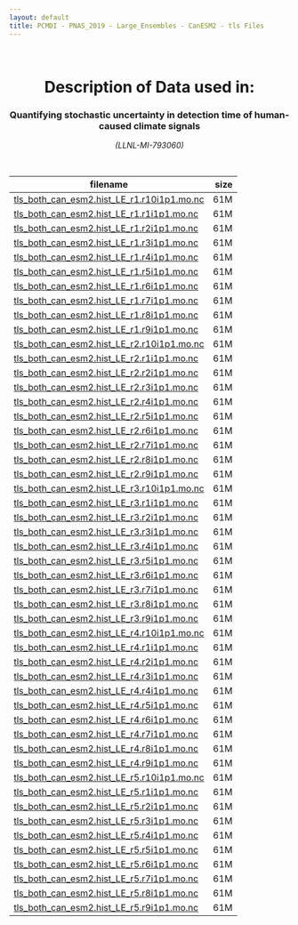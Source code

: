 ```yaml
---
layout: default
title: PCMDI - PNAS_2019 - Large_Ensembles - CanESM2 - tls Files
---
```


<br>
<center>
    <p>
        <h1>Description of Data used in:</h1>
        <h3>Quantifying stochastic uncertainty in detection time of human-caused climate signals</h3>
    </p>
    <p><em>(LLNL-MI-793060)</em></p>
</center>
<br>

filename | size
   ---   | ---:
[tls_both_can_esm2.hist_LE_r1.r10i1p1.mo.nc]({{site.baseurl}}/climate-data/PNAS_2019/Large_Ensembles/CanESM2/tls/tls_both_can_esm2.hist_LE_r1.r10i1p1.mo.nc) | 61M
[tls_both_can_esm2.hist_LE_r1.r1i1p1.mo.nc]({{site.baseurl}}/climate-data/PNAS_2019/Large_Ensembles/CanESM2/tls/tls_both_can_esm2.hist_LE_r1.r1i1p1.mo.nc) | 61M
[tls_both_can_esm2.hist_LE_r1.r2i1p1.mo.nc]({{site.baseurl}}/climate-data/PNAS_2019/Large_Ensembles/CanESM2/tls/tls_both_can_esm2.hist_LE_r1.r2i1p1.mo.nc) | 61M
[tls_both_can_esm2.hist_LE_r1.r3i1p1.mo.nc]({{site.baseurl}}/climate-data/PNAS_2019/Large_Ensembles/CanESM2/tls/tls_both_can_esm2.hist_LE_r1.r3i1p1.mo.nc) | 61M
[tls_both_can_esm2.hist_LE_r1.r4i1p1.mo.nc]({{site.baseurl}}/climate-data/PNAS_2019/Large_Ensembles/CanESM2/tls/tls_both_can_esm2.hist_LE_r1.r4i1p1.mo.nc) | 61M
[tls_both_can_esm2.hist_LE_r1.r5i1p1.mo.nc]({{site.baseurl}}/climate-data/PNAS_2019/Large_Ensembles/CanESM2/tls/tls_both_can_esm2.hist_LE_r1.r5i1p1.mo.nc) | 61M
[tls_both_can_esm2.hist_LE_r1.r6i1p1.mo.nc]({{site.baseurl}}/climate-data/PNAS_2019/Large_Ensembles/CanESM2/tls/tls_both_can_esm2.hist_LE_r1.r6i1p1.mo.nc) | 61M
[tls_both_can_esm2.hist_LE_r1.r7i1p1.mo.nc]({{site.baseurl}}/climate-data/PNAS_2019/Large_Ensembles/CanESM2/tls/tls_both_can_esm2.hist_LE_r1.r7i1p1.mo.nc) | 61M
[tls_both_can_esm2.hist_LE_r1.r8i1p1.mo.nc]({{site.baseurl}}/climate-data/PNAS_2019/Large_Ensembles/CanESM2/tls/tls_both_can_esm2.hist_LE_r1.r8i1p1.mo.nc) | 61M
[tls_both_can_esm2.hist_LE_r1.r9i1p1.mo.nc]({{site.baseurl}}/climate-data/PNAS_2019/Large_Ensembles/CanESM2/tls/tls_both_can_esm2.hist_LE_r1.r9i1p1.mo.nc) | 61M
[tls_both_can_esm2.hist_LE_r2.r10i1p1.mo.nc]({{site.baseurl}}/climate-data/PNAS_2019/Large_Ensembles/CanESM2/tls/tls_both_can_esm2.hist_LE_r2.r10i1p1.mo.nc) | 61M
[tls_both_can_esm2.hist_LE_r2.r1i1p1.mo.nc]({{site.baseurl}}/climate-data/PNAS_2019/Large_Ensembles/CanESM2/tls/tls_both_can_esm2.hist_LE_r2.r1i1p1.mo.nc) | 61M
[tls_both_can_esm2.hist_LE_r2.r2i1p1.mo.nc]({{site.baseurl}}/climate-data/PNAS_2019/Large_Ensembles/CanESM2/tls/tls_both_can_esm2.hist_LE_r2.r2i1p1.mo.nc) | 61M
[tls_both_can_esm2.hist_LE_r2.r3i1p1.mo.nc]({{site.baseurl}}/climate-data/PNAS_2019/Large_Ensembles/CanESM2/tls/tls_both_can_esm2.hist_LE_r2.r3i1p1.mo.nc) | 61M
[tls_both_can_esm2.hist_LE_r2.r4i1p1.mo.nc]({{site.baseurl}}/climate-data/PNAS_2019/Large_Ensembles/CanESM2/tls/tls_both_can_esm2.hist_LE_r2.r4i1p1.mo.nc) | 61M
[tls_both_can_esm2.hist_LE_r2.r5i1p1.mo.nc]({{site.baseurl}}/climate-data/PNAS_2019/Large_Ensembles/CanESM2/tls/tls_both_can_esm2.hist_LE_r2.r5i1p1.mo.nc) | 61M
[tls_both_can_esm2.hist_LE_r2.r6i1p1.mo.nc]({{site.baseurl}}/climate-data/PNAS_2019/Large_Ensembles/CanESM2/tls/tls_both_can_esm2.hist_LE_r2.r6i1p1.mo.nc) | 61M
[tls_both_can_esm2.hist_LE_r2.r7i1p1.mo.nc]({{site.baseurl}}/climate-data/PNAS_2019/Large_Ensembles/CanESM2/tls/tls_both_can_esm2.hist_LE_r2.r7i1p1.mo.nc) | 61M
[tls_both_can_esm2.hist_LE_r2.r8i1p1.mo.nc]({{site.baseurl}}/climate-data/PNAS_2019/Large_Ensembles/CanESM2/tls/tls_both_can_esm2.hist_LE_r2.r8i1p1.mo.nc) | 61M
[tls_both_can_esm2.hist_LE_r2.r9i1p1.mo.nc]({{site.baseurl}}/climate-data/PNAS_2019/Large_Ensembles/CanESM2/tls/tls_both_can_esm2.hist_LE_r2.r9i1p1.mo.nc) | 61M
[tls_both_can_esm2.hist_LE_r3.r10i1p1.mo.nc]({{site.baseurl}}/climate-data/PNAS_2019/Large_Ensembles/CanESM2/tls/tls_both_can_esm2.hist_LE_r3.r10i1p1.mo.nc) | 61M
[tls_both_can_esm2.hist_LE_r3.r1i1p1.mo.nc]({{site.baseurl}}/climate-data/PNAS_2019/Large_Ensembles/CanESM2/tls/tls_both_can_esm2.hist_LE_r3.r1i1p1.mo.nc) | 61M
[tls_both_can_esm2.hist_LE_r3.r2i1p1.mo.nc]({{site.baseurl}}/climate-data/PNAS_2019/Large_Ensembles/CanESM2/tls/tls_both_can_esm2.hist_LE_r3.r2i1p1.mo.nc) | 61M
[tls_both_can_esm2.hist_LE_r3.r3i1p1.mo.nc]({{site.baseurl}}/climate-data/PNAS_2019/Large_Ensembles/CanESM2/tls/tls_both_can_esm2.hist_LE_r3.r3i1p1.mo.nc) | 61M
[tls_both_can_esm2.hist_LE_r3.r4i1p1.mo.nc]({{site.baseurl}}/climate-data/PNAS_2019/Large_Ensembles/CanESM2/tls/tls_both_can_esm2.hist_LE_r3.r4i1p1.mo.nc) | 61M
[tls_both_can_esm2.hist_LE_r3.r5i1p1.mo.nc]({{site.baseurl}}/climate-data/PNAS_2019/Large_Ensembles/CanESM2/tls/tls_both_can_esm2.hist_LE_r3.r5i1p1.mo.nc) | 61M
[tls_both_can_esm2.hist_LE_r3.r6i1p1.mo.nc]({{site.baseurl}}/climate-data/PNAS_2019/Large_Ensembles/CanESM2/tls/tls_both_can_esm2.hist_LE_r3.r6i1p1.mo.nc) | 61M
[tls_both_can_esm2.hist_LE_r3.r7i1p1.mo.nc]({{site.baseurl}}/climate-data/PNAS_2019/Large_Ensembles/CanESM2/tls/tls_both_can_esm2.hist_LE_r3.r7i1p1.mo.nc) | 61M
[tls_both_can_esm2.hist_LE_r3.r8i1p1.mo.nc]({{site.baseurl}}/climate-data/PNAS_2019/Large_Ensembles/CanESM2/tls/tls_both_can_esm2.hist_LE_r3.r8i1p1.mo.nc) | 61M
[tls_both_can_esm2.hist_LE_r3.r9i1p1.mo.nc]({{site.baseurl}}/climate-data/PNAS_2019/Large_Ensembles/CanESM2/tls/tls_both_can_esm2.hist_LE_r3.r9i1p1.mo.nc) | 61M
[tls_both_can_esm2.hist_LE_r4.r10i1p1.mo.nc]({{site.baseurl}}/climate-data/PNAS_2019/Large_Ensembles/CanESM2/tls/tls_both_can_esm2.hist_LE_r4.r10i1p1.mo.nc) | 61M
[tls_both_can_esm2.hist_LE_r4.r1i1p1.mo.nc]({{site.baseurl}}/climate-data/PNAS_2019/Large_Ensembles/CanESM2/tls/tls_both_can_esm2.hist_LE_r4.r1i1p1.mo.nc) | 61M
[tls_both_can_esm2.hist_LE_r4.r2i1p1.mo.nc]({{site.baseurl}}/climate-data/PNAS_2019/Large_Ensembles/CanESM2/tls/tls_both_can_esm2.hist_LE_r4.r2i1p1.mo.nc) | 61M
[tls_both_can_esm2.hist_LE_r4.r3i1p1.mo.nc]({{site.baseurl}}/climate-data/PNAS_2019/Large_Ensembles/CanESM2/tls/tls_both_can_esm2.hist_LE_r4.r3i1p1.mo.nc) | 61M
[tls_both_can_esm2.hist_LE_r4.r4i1p1.mo.nc]({{site.baseurl}}/climate-data/PNAS_2019/Large_Ensembles/CanESM2/tls/tls_both_can_esm2.hist_LE_r4.r4i1p1.mo.nc) | 61M
[tls_both_can_esm2.hist_LE_r4.r5i1p1.mo.nc]({{site.baseurl}}/climate-data/PNAS_2019/Large_Ensembles/CanESM2/tls/tls_both_can_esm2.hist_LE_r4.r5i1p1.mo.nc) | 61M
[tls_both_can_esm2.hist_LE_r4.r6i1p1.mo.nc]({{site.baseurl}}/climate-data/PNAS_2019/Large_Ensembles/CanESM2/tls/tls_both_can_esm2.hist_LE_r4.r6i1p1.mo.nc) | 61M
[tls_both_can_esm2.hist_LE_r4.r7i1p1.mo.nc]({{site.baseurl}}/climate-data/PNAS_2019/Large_Ensembles/CanESM2/tls/tls_both_can_esm2.hist_LE_r4.r7i1p1.mo.nc) | 61M
[tls_both_can_esm2.hist_LE_r4.r8i1p1.mo.nc]({{site.baseurl}}/climate-data/PNAS_2019/Large_Ensembles/CanESM2/tls/tls_both_can_esm2.hist_LE_r4.r8i1p1.mo.nc) | 61M
[tls_both_can_esm2.hist_LE_r4.r9i1p1.mo.nc]({{site.baseurl}}/climate-data/PNAS_2019/Large_Ensembles/CanESM2/tls/tls_both_can_esm2.hist_LE_r4.r9i1p1.mo.nc) | 61M
[tls_both_can_esm2.hist_LE_r5.r10i1p1.mo.nc]({{site.baseurl}}/climate-data/PNAS_2019/Large_Ensembles/CanESM2/tls/tls_both_can_esm2.hist_LE_r5.r10i1p1.mo.nc) | 61M
[tls_both_can_esm2.hist_LE_r5.r1i1p1.mo.nc]({{site.baseurl}}/climate-data/PNAS_2019/Large_Ensembles/CanESM2/tls/tls_both_can_esm2.hist_LE_r5.r1i1p1.mo.nc) | 61M
[tls_both_can_esm2.hist_LE_r5.r2i1p1.mo.nc]({{site.baseurl}}/climate-data/PNAS_2019/Large_Ensembles/CanESM2/tls/tls_both_can_esm2.hist_LE_r5.r2i1p1.mo.nc) | 61M
[tls_both_can_esm2.hist_LE_r5.r3i1p1.mo.nc]({{site.baseurl}}/climate-data/PNAS_2019/Large_Ensembles/CanESM2/tls/tls_both_can_esm2.hist_LE_r5.r3i1p1.mo.nc) | 61M
[tls_both_can_esm2.hist_LE_r5.r4i1p1.mo.nc]({{site.baseurl}}/climate-data/PNAS_2019/Large_Ensembles/CanESM2/tls/tls_both_can_esm2.hist_LE_r5.r4i1p1.mo.nc) | 61M
[tls_both_can_esm2.hist_LE_r5.r5i1p1.mo.nc]({{site.baseurl}}/climate-data/PNAS_2019/Large_Ensembles/CanESM2/tls/tls_both_can_esm2.hist_LE_r5.r5i1p1.mo.nc) | 61M
[tls_both_can_esm2.hist_LE_r5.r6i1p1.mo.nc]({{site.baseurl}}/climate-data/PNAS_2019/Large_Ensembles/CanESM2/tls/tls_both_can_esm2.hist_LE_r5.r6i1p1.mo.nc) | 61M
[tls_both_can_esm2.hist_LE_r5.r7i1p1.mo.nc]({{site.baseurl}}/climate-data/PNAS_2019/Large_Ensembles/CanESM2/tls/tls_both_can_esm2.hist_LE_r5.r7i1p1.mo.nc) | 61M
[tls_both_can_esm2.hist_LE_r5.r8i1p1.mo.nc]({{site.baseurl}}/climate-data/PNAS_2019/Large_Ensembles/CanESM2/tls/tls_both_can_esm2.hist_LE_r5.r8i1p1.mo.nc) | 61M
[tls_both_can_esm2.hist_LE_r5.r9i1p1.mo.nc]({{site.baseurl}}/climate-data/PNAS_2019/Large_Ensembles/CanESM2/tls/tls_both_can_esm2.hist_LE_r5.r9i1p1.mo.nc) | 61M